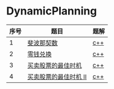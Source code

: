 # DynamicPlanning

| 序号 | 题目                                                         | 题解                           |
| ---- | ------------------------------------------------------------ | ------------------------------ |
| 1    | [斐波那契数](https://leetcode-cn.com/problems/fibonacci-number/) | [c++](source/leetcode509.cpp)  |
| 2    | [零钱兑换](https://leetcode-cn.com/problems/coin-change/)    | [c++](\source\leetcode322.cpp) |
| 3    | [买卖股票的最佳时机](https://leetcode-cn.com/problems/best-time-to-buy-and-sell-stock/) | [c++](source/leetcode121.cpp)  |
| 4    | [买卖股票的最佳时机 II](https://leetcode-cn.com/problems/best-time-to-buy-and-sell-stock-ii/) | [c++](source/leetcode122.cpp)  |

